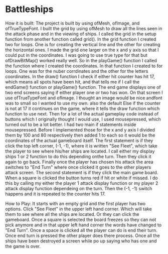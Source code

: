 # Battleships

How it is built:
The project is built by using ofMesh, ofImage, and ofTrueTypeFont. I built the grid by using ofMesh to draw all the lines seen in the attack phase and in the viewing of ships. I called the grid in the setup function from another function called grid(). In the grid function I created two for loops. One is for creating the vertical line and the other for creating the horizontal ones. I made the grid one larger on the x and y axis so that I could put in the coordinates. I was going to use true type for that but ofDrawBitMap() worked really well. So in the playGame() function I called the function where I created the coordinates. In that function I created to for loops. One was for the nuber corrdinates and the other for the letters coordinates. In the draw() function I check if either hit counter has hit 17, which means all spots have been hit, and that tells me if I call the endGame() function or playGame() function. The end game displays one of two end screens saying if either player one or two has won. On that screen I use ofTrueTypeFont and ofImage. I thought an image would be nice andfont was to small so I wanted to use my own. also the default  Else if the counter is not at 17 it continues on the game, where it tells the draw function which function to use next. Then for a lot of the actual gameplay code instead of buttons which I originally thought I would use, I used mousepressed, which turned out to be a lot better. I had two main if statements inside mousepressed. Before I implemented those for the x and y axis I divided them by 100 and 80 respectively then added 1 to each so it would be the coordinates of the actual gameboard itself. The first statement is if they click the top left corner, (-1, -1), where it is written "See Fleet", which take the player to see where his/her ships are located. I call either my display ships 1 or 2 function to do this depending onthe turn. Then they click it again to go back. Finally once the player has chosen his attack the area switches to "End Turn" where once clicked it goes to the other players attack screen. The second statement is if they click the main game board. When a square is clicked the button turns red if hit or white if missed. I do this by calling my either the player 1 attack display function or my player 2 attack display function dependeing on the turn. Then the (-1, -1) switch happens and it is repeated to the counter hits 17.

How to Play:
It starts with an empty grid and the first player has two options. Click "See Fleet" in the upper left hand corner. Which will take them to see where all the ships are located. Or they can click the gameboard. Once a square is selected the board freezes so they can not pick anymore and in that upper left hand corner the words have changed to "End Turn". Once a space is clicked all the player can do is end their turn. Once end turn is pressed the other player does there process. Once all the ships have been destroyed a screen while po up saying who has one and the game is over.
